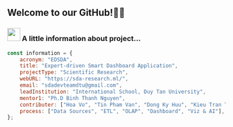 ## Welcome to our GitHub!👨‍💻

### <img src="https://media.giphy.com/media/WUlplcMpOCEmTGBtBW/giphy.gif" width="30"> A little information about project...

```js
const information = {
	acronym: "EDSDA",
	title: "Expert-driven Smart Dashboard Application",
  	projectType: "Scientific Research",
  	webURL: "https://sda-research.ml/",
	email: "sdadevteamdtu@gmail.com",
  	leadInstitution: "International School, Duy Tan University",
  	mentor1: "Ph.D Binh Thanh Nguyen",
  	contributer: ["Hoa Vo", "Tin Pham Van", "Dong Ky Huu", "Kieu Tran Thi Thanh"],
  	process: ["Data Sources", "ETL", "OLAP", "Dashboard", "Viz & AI"],
};
```

